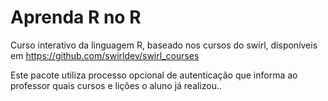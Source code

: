 # Aprenda R no R

Curso interativo da linguagem R, baseado nos cursos do swirl, disponíveis em https://github.com/swirldev/swirl_courses

Este pacote utiliza processo opcional de autenticação que informa ao professor quais cursos e lições o aluno já realizou..
